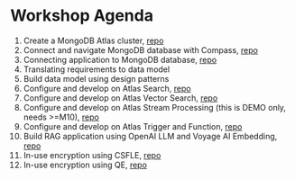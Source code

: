 # Workshop Agenda

1. Create a MongoDB Atlas cluster, [repo](https://github.com/fk-mongodb-workshops/01_merchant/blob/main/docs/01_atlas_setup.md)
2. Connect and navigate MongoDB database with Compass, [repo](https://github.com/fk-mongodb-workshops/01_merchant/blob/main/docs/02_populate_sample_records.md)
3. Connecting application to MongoDB database, [repo](https://github.com/fk-mongodb-workshops/01_merchant/tree/main/payment_api)
4. Translating requirements to data model
5. Build data model using design patterns
6. Configure and develop on Atlas Search, [repo](https://github.com/fk-mongodb-workshops/01_merchant/tree/main/searcher)
7. Configure and develop on Atlas Vector Search, [repo](https://github.com/fk-mongodb-workshops/01_merchant/tree/main/searcher)
8. Configure and develop on Atlas Stream Processing (this is DEMO only, needs >=M10), [repo](https://github.com/fk-mongodb-workshops/01_merchant/tree/main/streamer)
9. Configure and develop on Atlas Trigger and Function, [repo](https://github.com/fk-mongodb-workshops/01_merchant/tree/main/story_teller/trigger_functions)
10. Build RAG application using OpenAI LLM and Voyage AI Embedding, [repo](https://github.com/fk-mongodb-workshops/01_merchant/tree/main/story_teller)
11. In-use encryption using CSFLE, [repo](https://github.com/fk-mongodb-workshops/01_merchant/tree/main/csfle)
12. In-use encryption using QE, [repo](https://github.com/fk-mongodb-workshops/01_merchant/tree/main/queryable_encryption)
